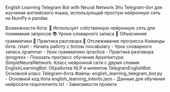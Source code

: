 English Learning Telegram Bot with Neural Network
Это Telegram-бот для изучения английского языка, использующий простую нейронную сеть на NumPy и pandas.

Возможности бота:
🧠 Использует собственную нейронную сеть для понимания запросов
📚 Уроки словарного запаса
📝 Объяснения грамматики
💬 Практика разговора
🎯 Отслеживание прогресса
Команды бота:
/start - Начать работу с ботом
/vocabulary - Урок словарного запаса
/grammar - Урок грамматики
/practice - Практика разговора
/progress - Показать прогресс обучения
Архитектура:
SimpleNeuralNetwork: Класс нейронной сети с двумя слоями
EnglishLearningBot: Обработка NLP и интентов
TelegramEnglishBot: Основной класс Telegram-бота
Файлы:
english_learning_telegram_bot.py - Основной код бота
english_learning_intents.json - Данные для обучения нейросети
requirements.txt - Зависимости проекта
